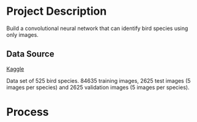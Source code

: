 # Project Description
Build a convolutional neural network that can identify bird species using only images.  

## Data Source
[Kaggle](https://www.kaggle.com/gpiosenka/100-bird-species)

Data set of 525 bird species. 84635 training images, 2625 test images (5 images per species) and 2625 validation images (5 images per species).

# Process


